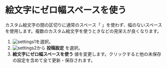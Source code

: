 # 絵文字にゼロ幅スペースを使う

カスタム絵文字の間の区切りに通常のスペース「 」を使わず、幅のないスペースを使用します。複数のカスタム絵文字を使うときなどの見栄えが良くなります。
1. ![settings1](https://dl.thedesk.top/media/settings1.PNG)を選択。
1. ![settings2](https://dl.thedesk.top/media/settings2.PNG)から __投稿設定__ を選択。
1.  __絵文字にゼロ幅スペースを使う__ 値を変更します。クリックすると他の未保存の設定を含めて全て更新・保存されます。
